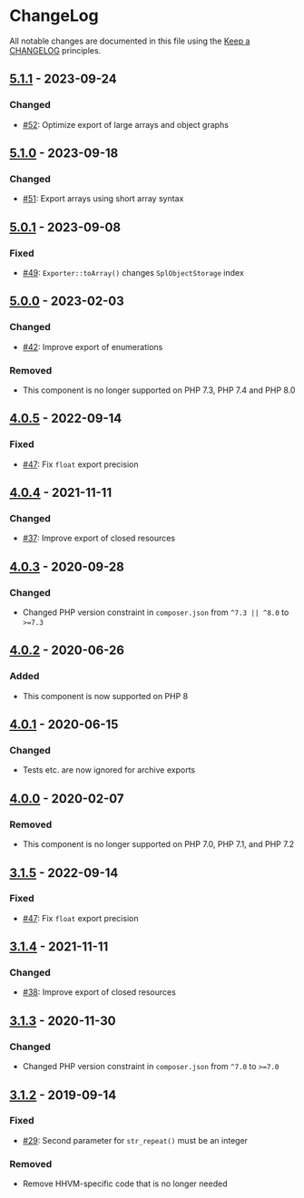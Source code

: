 # ChangeLog

All notable changes are documented in this file using the [Keep a CHANGELOG](https://keepachangelog.com/) principles.

## [5.1.1] - 2023-09-24

### Changed

- [#52](https://github.com/sebastianbergmann/exporter/pull/52): Optimize export of large arrays and object graphs

## [5.1.0] - 2023-09-18

### Changed

- [#51](https://github.com/sebastianbergmann/exporter/pull/51): Export arrays using short array syntax

## [5.0.1] - 2023-09-08

### Fixed

- [#49](https://github.com/sebastianbergmann/exporter/issues/49): `Exporter::toArray()` changes `SplObjectStorage` index

## [5.0.0] - 2023-02-03

### Changed

- [#42](https://github.com/sebastianbergmann/exporter/pull/42): Improve export of enumerations

### Removed

- This component is no longer supported on PHP 7.3, PHP 7.4 and PHP 8.0

## [4.0.5] - 2022-09-14

### Fixed

- [#47](https://github.com/sebastianbergmann/exporter/pull/47): Fix `float` export precision

## [4.0.4] - 2021-11-11

### Changed

- [#37](https://github.com/sebastianbergmann/exporter/pull/37): Improve export of closed resources

## [4.0.3] - 2020-09-28

### Changed

- Changed PHP version constraint in `composer.json` from `^7.3 || ^8.0` to `>=7.3`

## [4.0.2] - 2020-06-26

### Added

- This component is now supported on PHP 8

## [4.0.1] - 2020-06-15

### Changed

- Tests etc. are now ignored for archive exports

## [4.0.0] - 2020-02-07

### Removed

- This component is no longer supported on PHP 7.0, PHP 7.1, and PHP 7.2

## [3.1.5] - 2022-09-14

### Fixed

- [#47](https://github.com/sebastianbergmann/exporter/pull/47): Fix `float` export precision

## [3.1.4] - 2021-11-11

### Changed

- [#38](https://github.com/sebastianbergmann/exporter/pull/38): Improve export of closed resources

## [3.1.3] - 2020-11-30

### Changed

- Changed PHP version constraint in `composer.json` from `^7.0` to `>=7.0`

## [3.1.2] - 2019-09-14

### Fixed

- [#29](https://github.com/sebastianbergmann/exporter/pull/29): Second parameter for `str_repeat()` must be an integer

### Removed

- Remove HHVM-specific code that is no longer needed

[5.1.1]: https://github.com/sebastianbergmann/exporter/compare/5.1.0...5.1.1
[5.1.0]: https://github.com/sebastianbergmann/exporter/compare/5.0.1...5.1.0
[5.0.1]: https://github.com/sebastianbergmann/exporter/compare/5.0.0...5.0.1
[5.0.0]: https://github.com/sebastianbergmann/exporter/compare/4.0.5...5.0.0
[4.0.5]: https://github.com/sebastianbergmann/exporter/compare/4.0.4...4.0.5
[4.0.4]: https://github.com/sebastianbergmann/exporter/compare/4.0.3...4.0.4
[4.0.3]: https://github.com/sebastianbergmann/exporter/compare/4.0.2...4.0.3
[4.0.2]: https://github.com/sebastianbergmann/exporter/compare/4.0.1...4.0.2
[4.0.1]: https://github.com/sebastianbergmann/exporter/compare/4.0.0...4.0.1
[4.0.0]: https://github.com/sebastianbergmann/exporter/compare/3.1.2...4.0.0
[3.1.5]: https://github.com/sebastianbergmann/exporter/compare/3.1.4...3.1.5
[3.1.4]: https://github.com/sebastianbergmann/exporter/compare/3.1.3...3.1.4
[3.1.3]: https://github.com/sebastianbergmann/exporter/compare/3.1.2...3.1.3
[3.1.2]: https://github.com/sebastianbergmann/exporter/compare/3.1.1...3.1.2
